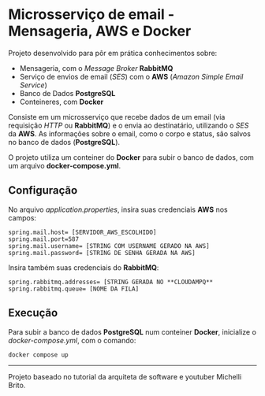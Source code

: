 # Microsserviço de email - Mensageria, AWS e Docker

Projeto desenvolvido para pôr em prática conhecimentos sobre:

- Mensageria, com o *Message Broker* **RabbitMQ**
- Serviço de envios de email (*SES*) com o **AWS** (*Amazon Simple Email Service*)
- Banco de Dados **PostgreSQL**
- Conteineres, com **Docker**


Consiste em um microsserviço que recebe dados de um email (via requisição *HTTP* ou **RabbitMQ**) e o envia ao destinatário, utilizando o *SES* da **AWS**. As informações sobre o email, como o corpo e status, são salvos no banco de dados (**PostgreSQL**). 

O projeto utiliza um conteiner do **Docker** para subir o banco de dados, com um arquivo **docker-compose.yml**.

## Configuração

No arquivo *application.properties*, insira suas credenciais **AWS** nos campos: 
```
spring.mail.host= [SERVIDOR_AWS_ESCOLHIDO]
spring.mail.port=587
spring.mail.username= [STRING COM USERNAME GERADO NA AWS]
spring.mail.password= [STRING DE SENHA GERADA NA AWS]

```

Insira também suas credenciais do **RabbitMQ**:

```
spring.rabbitmq.addresses= [STRING GERADA NO **CLOUDAMPQ**
spring.rabbitmq.queue= [NOME DA FILA]
```


## Execução

Para subir a banco de dados **PostgreSQL** num conteiner **Docker**, inicialize o *docker-compose.yml*, com o comando:

`
docker compose up
`
<hr>

Projeto baseado no tutorial da arquiteta de software e youtuber Michelli Brito.
